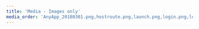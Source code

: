 ```yaml
---
title: 'Media - Images only'
media_order: 'AnyApp_20180301.png,hostroute.png,launch.png,login.png,loginterminal.png,login_router.png,logo.png,openrc.png,rescue_console_login.png,rescue_pw.png,router-interface.png,selectregion.png,source.png,sshkeys.png,stacklogo.svg,static-route.png,ssh-login-syseleven-success-kickstart.png,ssh-login-syseleven-sshkeyrsa-lamp-server.png,horizon-orchestration-stacks.png,horizon-orchestration-stacks-launch-url-file.png,horizon-orchestration-stacks-launch-stackname-lamp-server.png,horizon-orchestration-stacks-launch-stackname-kickstart.png,horizon-orchestration-stacks-launch-inprogress.png,horizon-compute-apiaccess-openrc.png,horizon-compute-instances-kickstart-fip.png,AnyApp_20180301.png,horizon-compute-apiaccess-openrc.png,horizon-compute-instances-kickstart-fip.png,horizon-compute-instances.png,horizon-login.png,horizon-orchestration-stacks-launch-complete-kickstart.png,horizon-orchestration-stacks-launch-inprogress.png,horizon-orchestration-stacks-launch-stackname-kickstart.png,horizon-orchestration-stacks-launch-stackname-lamp-server.png,horizon-orchestration-stacks-launch-url-file.png,horizon-orchestration-stacks.png,hostroute.png,launch.png,login_router.png,login.png,logo.png,openrc.png,rescue_console_login.png,rescue_pw.png,router-interface.png,selectregion.png,source.png,ssh-login-syseleven-sshkeyrsa-lamp-server.png,ssh-login-syseleven-success-kickstart.png,sshkeys.png,stacklogo.svg,static-route.png'
---
```


